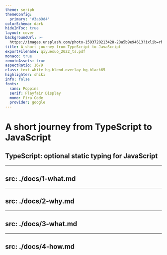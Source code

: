 ```yaml
---
theme: seriph
themeConfig:
  primary: '#3ab9d4'
colorSchema: dark
hideInToc: true
layout: cover
backgroundUrl: >-
  https://images.unsplash.com/photo-1593720213428-28a5b9e94613?ixlib=rb-1.2.1&ixid=MnwxMjA3fDB8MHxwaG90by1wYWdlfHx8fGVufDB8fHx8&auto=format&fit=crop&w=2670&q=80
title: A short journey from TypeScript to JavaScript
exportFilename: qiyuesuo_2022_ts.pdf
monaco: true
remoteAssets: true
aspectRatio: 16/9
class: text-white bg-blend-overlay bg-black65
highlighter: shiki
info: false
fonts:
  sans: Poppins
  serif: Playfair Display
  mono: Fira Code
  provider: google
---
```


# A short journey from TypeScript to JavaScript

## TypeScript: optional static typing for JavaScript

<!--
你们好，我是文件管理组的前端开发 冯伟，今天很荣幸由我来带大家，进行一场从js到ts短途旅行。下面让我们开始吧

-->


---
src: ./docs/1-what.md
---

---
src: ./docs/2-why.md
---

---
src: ./docs/3-what.md
---

---
src: ./docs/4-how.md
---
